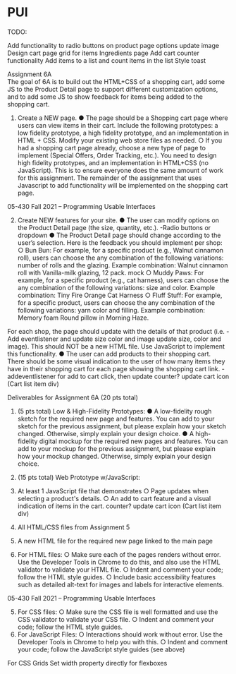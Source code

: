 # PUI

TODO:


Add functionality to radio buttons on product page options
    update image
Design cart page
    grid for items
Ingredients page
Add cart counter functionality
    Add items to a list and count items in the list
Style toast







Assignment 6A  
The goal of 6A is to build out the HTML+CSS of a shopping cart, add some JS to the Product 
Detail page to support different customization options, and to add some JS to show feedback for 
items being added to the shopping cart. 
1. Create a NEW page. 
● The page should be a Shopping cart page where users can view items in their 
cart. Include the following prototypes: a low fidelity prototype, a high fidelity 
prototype, and an implementation in HTML + CSS. Modify your existing web 
store files as needed. 
○ If you had a shopping cart page already, choose a new type of page to 
implement (Special Offers, Order Tracking, etc.). You need to design high 
fidelity prototypes, and an implementation in HTML+CSS (no JavaScript). 
This is to ensure everyone does the same amount of work for this 
assignment. The remainder of the assignment that uses Javascript to add 
functionality will be implemented on the shopping cart page. 
 
05-430 Fall 2021 – Programming Usable Interfaces     
 
 
 
2. Create NEW features for your site. 
● The user can modify options on the Product Detail page (the size, quantity, etc.). -Radio buttons or dropdown
● The Product Detail page should change according to the user’s selection. Here is 
the feedback you should implement per shop: 
○ Bun Bun: For example, for a specific product (e.g., Walnut cinnamon roll), 
users can choose the any combination of the following variations: number 
of rolls and the glazing. Example combination: Walnut cinnamon roll with 
Vanilla-milk glazing, 12 pack. mock
○ Muddy Paws: For example, for a specific product (e.g., cat harness), 
users can choose the any combination of the following variations: size 
and color. Example combination: Tiny Fire Orange Cat Harness 
○ Fluff Stuff: For example, for a specific product, users can choose the any 
combination of the following variations: yarn color and filling. Example 
combination: Memory foam Round pillow in Morning Haze. 

For each shop, the page should update with the details of that product (i.e. - Add eventlistener and update size color and image
update size, color and image). This should NOT be a new HTML file. Use 
JavaScript to implement this functionality. 
● The user can add products to their shopping cart. There should be some visual 
indication to the user of how many items they have in their shopping cart for each 
page showing the shopping cart link. - addeventlistener for add to cart click, then update counter? update cart icon (Cart list item div)

Deliverables for Assignment 6A (20 pts total) 
1. (5 pts total) Low & High-Fidelity Prototypes: 
● A low-fidelity rough sketch for the required new page and features. You can add 
to your sketch for the previous assignment, but please explain how your sketch 
changed. Otherwise, simply explain your design choice. 
● A high-fidelity digital mockup for the required new pages and features. You can 
add to your mockup for the previous assignment, but please explain how your 
mockup changed. Otherwise, simply explain your design choice. 
 
2. (15 pts total) Web Prototype w/JavaScript: 
1. At least 1 JavaScript file that demonstrates 
○ Page updates when selecting a product's details. 
○ An add to cart feature and a visual indication of items in the cart. counter? update cart icon (Cart list item div)
2. All HTML/CSS files from Assignment 5 
3. A new HTML file for the required new page linked to the main page 
4. For HTML files: 
○ Make sure each of the pages renders without error. Use the Developer 
Tools in Chrome to do this, and also use the HTML validator to validate 
your HTML file. 
○ Indent and comment your code; follow the HTML style guides. 
○ Include basic accessibility features such as detailed alt-text for images 
and labels for interactive elements.   
 
05-430 Fall 2021 – Programming Usable Interfaces     
 
 
 
5. For CSS files: 
○ Make sure the CSS file is well formatted and use the CSS validator to 
validate your CSS file. 
○ Indent and comment your code; follow the HTML style guides. 
6. For JavaScript Files: 
○ Interactions should work without error. Use the Developer Tools in 
Chrome to help you with this. 
○ Indent and comment your code; follow the JavaScript style guides (see 
above)






For CSS Grids
    Set width property directly for flexboxes
    